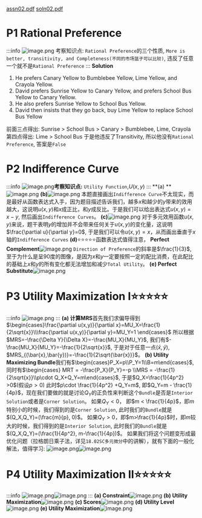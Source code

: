 [assn02.pdf](https://www.yuque.com/attachments/yuque/0/2023/pdf/12393765/1674741573360-ff49de62-dab3-4e3d-8ea4-2b1ea8cce98b.pdf)
[soln02.pdf](https://www.yuque.com/attachments/yuque/0/2023/pdf/12393765/1674741573400-a3dfb510-1e4f-49d6-9f8c-fc067ad97151.pdf)

# P1 Rational Preference
:::info
![image.png](Problem_Set_2.assets/20230302_2135287200.png)
考察知识点: `Rational Preference`的三个性质, `More is better, transitivity, and Completeness(不同的市场篮子可以比较)`, 违反了任意一个就不是`Rational Preference`
:::
**Solution**
1. He prefers Canary Yellow to Bumblebee Yellow, Lime Yellow, and Crayola Yellow.
2. David prefers Sunrise Yellow to Canary Yellow, and prefers School Bus Yellow to Canary Yellow.
3. He also prefers Sunrise Yellow to School Bus Yellow.
4. David then insists that they go back, buy Lime Yellow to replace School Bus Yellow

前面三点得出: Sunrise > School Bus > Canary > Bumblebee, Lime, Crayola
第四点得出: Lime > School Bus
于是他违反了Transitivity, 所以他没有`Rational Preference`, 答案是`False`

# P2 Indifference Curve
:::info
![image.png](Problem_Set_2.assets/20230302_2135285253.png)**考察知识点:** `Utility Function`,$U(x,y)$
:::
**(a) **![image.png](Problem_Set_2.assets/20230302_2135296960.png)
**(b)**![image.png](Problem_Set_2.assets/20230302_2135298513.png)
本题直接画出`Indifference Curve`不太现实，而是最好从函数表达式入手，因为题目描述告诉我们，越多$x$和越少的$y$带来的效用越大，这说明$u(x,y)$和$x$成正比，和$y$成反比。于是我们可以给出表达式$u(x,y)= x-y$, 然后画出`Indifference Curves`。
**(c)**![image.png](Problem_Set_2.assets/20230302_2135299742.png)
对于多元效用函数$u(x,y)$来说，题干表明$y$的增加并不会带来任何关于$u(x,y)$的变化量，这说明$\frac{\partial u}{\partial y}=0$, 于是我们可以令$u(x,y) = x$，从而画出垂直于$x$轴的`Indifference Curves`
**(d)**⭐⭐⭐⭐⭐函数表达式值得注意， **Perfect Complement**![image.png](Problem_Set_2.assets/20230302_2135291202.png)
`Direction of Preference`的斜率是$\frac{1}{3}$, 至于为什么是呈$90$度的图像，是因为$x$和$y$一定要按照一定的配比消费，在此配比的基础上$x$和$y$的所有变化都无法增加和减少`Total Utility`。
**(e) Perfect Substitute**![image.png](Problem_Set_2.assets/20230302_2135299715.png)


# P3 Utility Maximization I⭐⭐⭐⭐⭐
:::info
![image.png](Problem_Set_2.assets/20230302_2135303654.png)
:::
**(a) 计算MRS**首先我们求偏导得到$\begin{cases}\frac{\partial u(x,y)}{\partial x}=MU_X=\frac{1}{2\sqrt{x}}\\\frac{\partial u(x,y)}{\partial y}=MU_Y=1 \end{cases}$
所以根据$MRS=-\frac{\Delta Y}{\Delta X}=-\frac{MU_X}{MU_Y}$, 我们有$-\frac{MU_X}{MU_Y}=-\frac{1}{2\sqrt{x}}$, 于是对于任意一点$(\bar{x}, \bar{y})$, $MRS_{(\bar{x},\bar{y})}=-\frac{1}{2\sqrt{\bar{x}}}$。
**(b) Utility Maximizing Bundle**我们有$\begin{cases}P_X=p\\P_Y=1\\B=m\end{cases}$, 同时有$\begin{cases} MRT = -\frac{P_X}{P_Y}=-p \\MRS = -\frac{1}{2\sqrt{x}}\\p\cdot Q_X+Q_Y=m\end{cases}$, 于是$Q_X=\frac{1}{4p^2} >0$(假设$p>0$)
此时$p\cdot \frac{1}{4p^2} +Q_Y=m$, 即$Q_Y=m - \frac{1}{4p}$，现在我们要做的就是讨论$Q_Y$的正负性来判断这个`Bundle`是否是`Interior Solution`或者是`Corner Solution`。
如果$Q_Y<0$， 即$m < \frac{1}{4p}$，即$m$特别小的时候，我们得到的是`Corner Solution`, 此时我们的`Bundle`就是$(Q_X,Q_Y)=(\frac{m}{p}, 0)$。
如果$Q_Y>0$，即$m>\frac{1}{4p}$时，即$m$较大的时候，我们得到的是`Interior Solution`, 此时我们的`Bundle`就是$(Q_X,Q_Y)=(\frac{1}{4p^2}, m-\frac{1}{4p})$。
如果我们将这个问题变形成最优化问题（拉格朗日乘子法，详见`18.02SC多元微分`中的讲解），就有下面的一般化解法，值得学习:
![image.png](Problem_Set_2.assets/20230302_2135301855.png)![image.png](Problem_Set_2.assets/20230302_2135303201.png)


# P4 Utility Maximization II⭐⭐⭐⭐⭐
:::info
![image.png](Problem_Set_2.assets/20230302_2135308275.png)![image.png](Problem_Set_2.assets/20230302_2135319583.png)
:::
**(a) Constraint**![image.png](Problem_Set_2.assets/20230302_2135316473.png)
**(b) Utility Maximization**![image.png](Problem_Set_2.assets/20230302_2135315947.png)
**(c) Scores**![image.png](Problem_Set_2.assets/20230302_2135314619.png)
**(d) Utility Level**![image.png](Problem_Set_2.assets/20230302_2135311981.png)
**(e) Utility Maximization**![image.png](Problem_Set_2.assets/20230302_2135318873.png)
